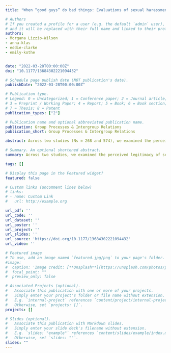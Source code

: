 ```yaml
---
title: "When “good guys” do bad things: Evaluations of sexual harassment allegations against male allies"

# Authors
# If you created a profile for a user (e.g. the default `admin` user), write the username (folder name) here 
# and it will be replaced with their full name and linked to their profile.
authors:
- Morgana Lizzio-Wilson
- anna-klas
- eddie-clarke
- emily-kothe


date: "2022-03-28T00:00:00Z"
doi: "10.1177/13684302221094432"

# Schedule page publish date (NOT publication's date).
publishDate: "2022-03-28T00:00:00Z"

# Publication type.
# Legend: 0 = Uncategorized; 1 = Conference paper; 2 = Journal article;
# 3 = Preprint / Working Paper; 4 = Report; 5 = Book; 6 = Book section;
# 7 = Thesis; 8 = Patent
publication_types: ["2"]

# Publication name and optional abbreviated publication name.
publication: Group Processes & Intergroup Relations
publication_short: Group Processes & Intergroup Relations

abstract: Across two studies (Ns = 268 and 574), we examined the perceived legitimacy of sexual harassment allegations made against male allies. Overall, observers were less inclined to believe an allegation (Studies 1 and 2) and endorsed less severe punishments against a perpetrator who engaged in egalitarian (vs. sexist) behaviors toward women (Studies 1 and 2). Observers also endorsed weaker reparatory measures, were more willing to move past the allegation, and were more inclined to blame the victim for the incident when an egalitarian (vs. sexist) man was accused, especially when there was greater uncertainty surrounding his guilt (Study 2). Importantly, these effects were mediated by perpetrator typicality\: the egalitarian perpetrator less closely resembled a typical perpetrator of sexual harassment, which, in turn, predicted more lenient evaluations (Study 2). These findings highlight how accusations of male allies’ problematic behavior can reinforce widespread scepticism surrounding sexual harassment allegations and discriminatory attitudes towards victims

# Summary. An optional shortened abstract.
summary: Across two studies, we examined the perceived legitimacy of sexual harassment allegations made against male allies. Overall, observers were less inclined to believe an allegation and endorsed less severe punishments against a perpetrator who engaged in egalitarian (vs. sexist) behaviors toward women. These findings highlight how accusations of male allies’ problematic behavior can reinforce widespread scepticism surrounding sexual harassment allegations and discriminatory attitudes towards victims.

tags: []

# Display this page in the Featured widget?
featured: false

# Custom links (uncomment lines below)
# links:
# - name: Custom Link
#   url: http://example.org

url_pdf: ''
url_code: ''
url_dataset: ''
url_poster: ''
url_project: ''
url_slides: ''
url_source: 'https://doi.org/10.1177/13684302221094432'
url_video: ''

# Featured image
# To use, add an image named `featured.jpg/png` to your page's folder. 
#image:
#  caption: 'Image credit: [**Unsplash**](https://unsplash.com/photos/pLCdAaMFLTE)'
#  focal_point: ""
#  preview_only: false

# Associated Projects (optional).
#   Associate this publication with one or more of your projects.
#   Simply enter your project's folder or file name without extension.
#   E.g. `internal-project` references `content/project/internal-project/index.md`.
#   Otherwise, set `projects: []`.
projects: []

# Slides (optional).
#   Associate this publication with Markdown slides.
#   Simply enter your slide deck's filename without extension.
#   E.g. `slides: "example"` references `content/slides/example/index.md`.
#   Otherwise, set `slides: ""`.
slides: ""
---
```

